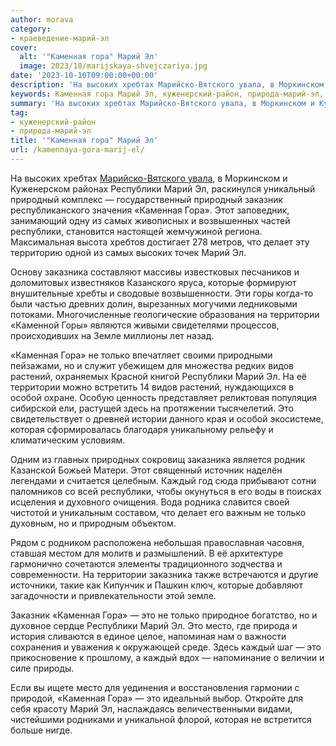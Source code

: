 ```yaml
---
author: morava
category:
- краеведение-марий-эл
cover:
  alt: '"Каменная гора" Марий Эл'
  image: 2023/10/marijskaya-shvejczariya.jpg
date: '2023-10-10T09:00:00+00:00'
description: 'На высоких хребтах Марийско-Вятского увала, в Моркинском и Куженерском районах Республики Марий Эл, раскинулся уникальный природный комплекс —...'
keywords: Каменная гора Марий Эл, куженерский-район, природа-марий-эл, республики, марий, это, каменная, гора, заказника, территории, только, каждый, высоких, природный, заказник, самых, делает, которые
summary: 'На высоких хребтах Марийско-Вятского увала, в Моркинском и Куженерском районах Республики Марий Эл, раскинулся уникальный природный комплекс —...'
tag:
- куженерский-район
- природа-марий-эл
title: '"Каменная гора" Марий Эл'
url: /kamennaya-gora-marij-el/
---
```


На высоких хребтах [Марийско-Вятского увала](/relef-mariel/), в Моркинском и Куженерском районах Республики Марий Эл, раскинулся уникальный природный комплекс — государственный природный заказник республиканского значения «Каменная Гора». Этот заповедник, занимающий одну из самых живописных и возвышенных частей республики, становится настоящей жемчужиной региона. Максимальная высота хребтов достигает 278 метров, что делает эту территорию одной из самых высоких точек Марий Эл.

Основу заказника составляют массивы известковых песчаников и доломитовых известняков Казанского яруса, которые формируют внушительные хребты и сводовые возвышенности. Эти горы когда-то были частью древних долин, вырезанных могучими ледниковыми потоками. Многочисленные геологические образования на территории «Каменной Горы» являются живыми свидетелями процессов, происходивших на Земле миллионы лет назад.

«Каменная Гора» не только впечатляет своими природными пейзажами, но и служит убежищем для множества редких видов растений, охраняемых Красной книгой Республики Марий Эл. На её территории можно встретить 14 видов растений, нуждающихся в особой охране. Особую ценность представляет реликтовая популяция сибирской ели, растущей здесь на протяжении тысячелетий. Это свидетельствует о древней истории данного края и особой экосистеме, которая сформировалась благодаря уникальному рельефу и климатическим условиям.

Одним из главных природных сокровищ заказника является родник Казанской Божьей Матери. Этот священный источник наделён легендами и считается целебным. Каждый год сюда прибывают сотни паломников со всей республики, чтобы окунуться в его воды в поисках исцеления и духовного очищения. Вода родника славится своей чистотой и уникальным составом, что делает его важным не только духовным, но и природным объектом.

Рядом с родником расположена небольшая православная часовня, ставшая местом для молитв и размышлений. В её архитектуре гармонично сочетаются элементы традиционного зодчества и современности. На территории заказника также встречаются и другие источники, такие как Кипунчик и Пашкин ключ, которые добавляют загадочности и привлекательности этой земле.

Заказник «Каменная Гора» — это не только природное богатство, но и духовное сердце Республики Марий Эл. Это место, где природа и история сливаются в единое целое, напоминая нам о важности сохранения и уважения к окружающей среде. Здесь каждый шаг — это прикосновение к прошлому, а каждый вдох — напоминание о величии и силе природы.

Если вы ищете место для уединения и восстановления гармонии с природой, «Каменная Гора» — это идеальный выбор. Откройте для себя красоту Марий Эл, наслаждаясь величественными видами, чистейшими родниками и уникальной флорой, которая не встретится больше нигде.